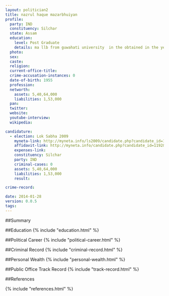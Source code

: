 ```yaml
---
layout: politician2
title: nazrul haque mazarbhuiyan
profile: 
  party: IND
  constituency: Silchar
  state: Assam
  education: 
    level: Post Graduate
    details: ma llb from guwahati university  in the obtained in the year 1979 & 1980 as a regular student of guwahati university
  photo: 
  sex: 
  caste: 
  religion: 
  current-office-title: 
  crime-accusation-instances: 0
  date-of-birth: 1955
  profession: 
  networth: 
    assets: 5,40,64,000
    liabilities: 1,53,000
  pan: 
  twitter: 
  website: 
  youtube-interview: 
  wikipedia: 

candidature: 
  - election: Lok Sabha 2009
    myneta-link: http://myneta.info/ls2009/candidate.php?candidate_id=1192
    affidavit-link: http://myneta.info/candidate.php?candidate_id=1192&scan=original
    expenses-link: 
    constituency: Silchar 
    party: IND
    criminal-cases: 0
    assets: 5,40,64,000
    liabilities: 1,53,000
    result:  

crime-record: 

date: 2014-01-28
version: 0.0.5
tags: 
---
```

##Summary


##Education
{% include "education.html" %}


##Political Career
{% include "political-career.html" %}


##Criminal Record
{% include "criminal-record.html" %}


##Personal Wealth
{% include "personal-wealth.html" %}


##Public Office Track Record
{% include "track-record.html" %}


##References


{% include "references.html" %}